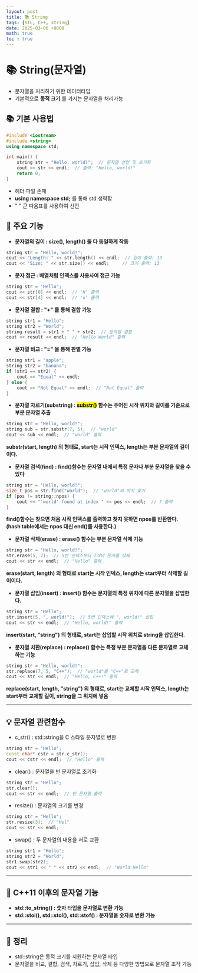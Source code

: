 ```yaml
---
layout: post
title: 📚 String
tags: [STL, C++, string]
date: 2025-03-06 +0800
math: true
toc : true
---
```




# 📚 String(문자열)

- 문자열을 처리하기 위한 데이터타입
- 기본적으로 **동적 크기** 를 가지는 문자열을 처리가능



## 📚 기본 사용법

```cpp
#include <iostream>
#include <string>
using namespace std;

int main() {
    string str = "Hello, world!";  // 문자열 선언 및 초기화
    cout << str << endl;  // 출력: "Hello, world!"
    return 0;
}
```

- 헤더 파일 존재
- **using namespace std;** 를 통해 std 생략함
- " " 큰 따옴표를 사용하여 선언


## 🔎 주요 기능

- **문자열의 길이 : size(), length() 둘 다 동일하게 작동**

```cpp
string str = "Hello, world!";
cout << "Length: " << str.length() << endl;  // 길이 출력: 13
cout << "Size: " << str.size() << endl;     // 크기 출력: 13
```

- **문자 접근 : 배열처럼 인덱스를 사용사여 접근 가능**

```cpp
string str = "Hello";
cout << str[0] << endl;  // 'H' 출력
cout << str[4] << endl;  // 'o' 출력
```

- **문자열 결합 : "+" 를 통해 결합 가능**

```cpp
string str1 = "Hello";
string str2 = "World";
string result = str1 + " " + str2;  // 문자열 결합
cout << result << endl;  // "Hello World" 출력
```

- **문자열 비교 : "=" 을 통해 판별 가능**

```cpp
string str1 = "apple";
string str2 = "banana";
if (str1 == str2) {
    cout << "Equal" << endl;
} else {
    cout << "Not Equal" << endl;  // "Not Equal" 출력
}
```

- **문자열 자르기(substring) : <mark>substr()</mark> 함수는 주어진 시작 위치와 길이를 기준으로 부분 문자열 추출**

```cpp
string str = "Hello, world!";
string sub = str.substr(7, 5);  // "world"
cout << sub << endl;  // "world" 출력
```

**substr(start, length) 의 형태로, start는 시작 인덱스, length는 부분 문자열의 길이이다.**

- **문자열 검색(find) : find()함수는 문자열 내에서 특정 문자나 부분 문자열을 찾을 수 있다**

```cpp
string str = "Hello, world!";
size_t pos = str.find("world");  // "world"의 위치 찾기
if (pos != string::npos) {
    cout << "'world' found at index " << pos << endl;  // 7 출력
}
```
**find()함수는 찾으면 처음 시작 인덱스를 출력하고 찾지 못하면 npos를 반환한다.(hash table에서는 npos 대신 end()를 사용한다.)**

- **문자열 삭제(erase) : erase() 함수는 부분 문자열 삭제 기능**

```cpp
string str = "Hello, world!";
str.erase(5, 7);  // 5번 인덱스부터 7개의 문자를 삭제
cout << str << endl;  // "Hello" 출력
```
**erase(start, length) 의 형태로 start는 시작 인덱스, length는 start부터 삭제할 길이이다.**


- **문자열 삽입(insert) : insert() 함수는 문자열의 특정 위치에 다른 문자열을 삽입한다.**

```cpp
string str = "Hello";
str.insert(5, ", world!");  // 5번 인덱스에 ", world!" 삽입
cout << str << endl;  // "Hello, world!" 출력
```
**insert(start, "string") 의 형태로, start는 삽입할 시작 위치로 string을 삽입한다.**

- **문자열 치환(replace) : replace() 함수는 특정 부분 문자열을 다른 문자열로 교체하는 기능**

```cpp
string str = "Hello, world!";
str.replace(7, 5, "C++");  // "world"를 "C++"로 교체
cout << str << endl;  // "Hello, C++!" 출력
```
**replace(start, length, "string") 의 형태로, start는 교체할 시작 인덱스, length는 start부터 교체할 길이, string을 그 위치에 넣음**



****


## 💡 문자열 관련함수

- c_str() : std::string을 C 스타일 문자열로 변환

```cpp
string str = "Hello";
const char* cstr = str.c_str();
cout << cstr << endl;  // "Hello" 출력
```

- clear() : 문자열을 빈 문자열로 초기화

```cpp
string str = "Hello";
str.clear();
cout << str << endl;  // 빈 문자열 출력
```

- resize() : 문자열의 크기를 변경

```cpp
string str = "Hello";
str.resize(3);  // "Hel"
cout << str << endl;
```

- swap() : 두 문자열의 내용을 서로 교환

```cpp
string str1 = "Hello";
string str2 = "World";
str1.swap(str2);
cout << str1 << " " << str2 << endl;  // "World Hello"
```


****


## 🔑 C++11 이후의 문자열 기능

- **std::to_string() : 숫자 타입을 문자열로 변환 가능**
- **std::stoi(), std::stol(), std::stof() : 문자열을 숫자로 변환 가능**



****


## 📌 정리

- std::string은 동적 크기를 지원하는 문자열 타입
- 문자열을 비교, 결합, 검색, 자르기, 삽입, 삭제 등 다양한 방법으로 문자열 조작 가능